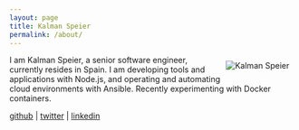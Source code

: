 ```yaml
---
layout: page
title: Kalman Speier
permalink: /about/
---
```


<img align="right" style="margin: 10px;" src="http://www.gravatar.com/avatar/272806ba17639e2fbf811e51eb8bfb99.png" alt="Kalman Speier" />
I am Kalman Speier, a senior software engineer, currently resides in Spain. I am developing tools and applications with Node.js, and operating and automating cloud environments with Ansible. Recently experimenting with Docker containers.

[github](https://github.com/speier) | [twitter](https://twitter.com/kalmanspeier) | [linkedin](https://www.linkedin.com/in/speier)
